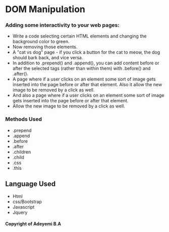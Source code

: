 # DOM Manipulation 

### Adding some interactivity to your web pages:

* Write a code selecting certain HTML elements and changing the background color to green.
* Now removing those elements.
*  A "cat vs dog" page - if you click a button for the cat to meow, the dog should bark back, and vice versa. 
* In addition to .prepend() and .append(), you can add content before or after the selected tags (rather than within them) with .before() and .after().
* A page where if a user clicks on an element some sort of image gets inserted into the page before or after that element. Also it allow the new image to be removed by a click as well.
*  And also a page where if a user clicks on an element some sort of image gets inserted into the page before or after that element. 
* Allow the new image to be removed by a click as well.


### Methods Used
* .prepend
* .append
* .before
* .after
* .children
* .child
* .css
* .this

## Language Used
* Html
* css/Bootstrap
* Javascript
* Jquery

#### Copyright of Adeyemi B.A
